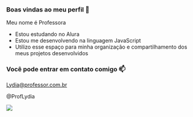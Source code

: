 ### Boas vindas ao meu perfil 🖤

Meu nome é Professora 

- Estou estudando no Alura
- Estou me desenvolvendo na linguagem JavaScript
- Utilizo esse espaço para minha organização e compartilhamento dos meus projetos desenvolvidos

### Você pode entrar em contato comigo 📫

Lydia@professor.com.br

@ProfLydia 

![](https://media1.tenor.com/m/qoQR5YOo06IAAAAd/byuntear-tulla.gif)

